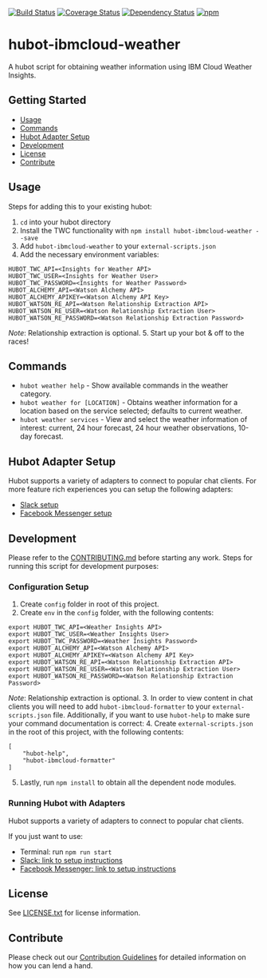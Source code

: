 [![Build Status](https://travis-ci.org/ibm-cloud-solutions/hubot-ibmcloud-weather.svg?branch=master)](https://travis-ci.org/ibm-cloud-solutions/hubot-ibmcloud-weather)
[![Coverage Status](https://coveralls.io/repos/github/ibm-cloud-solutions/hubot-ibmcloud-weather/badge.svg?branch=master)](https://coveralls.io/github/ibm-cloud-solutions/hubot-ibmcloud-weather?branch=master)
[![Dependency Status](https://dependencyci.com/github/ibm-cloud-solutions/hubot-ibmcloud-weather/badge)](https://dependencyci.com/github/ibm-cloud-solutions/hubot-ibmcloud-weather)
[![npm](https://img.shields.io/npm/v/hubot-ibmcloud-weather.svg?maxAge=2592000)](https://www.npmjs.com/package/hubot-ibmcloud-weather)

# hubot-ibmcloud-weather

A hubot script for obtaining weather information using IBM Cloud Weather Insights.

## Getting Started
* [Usage](#usage)
* [Commands](#commands)
* [Hubot Adapter Setup](#hubot-adapter-setup)
* [Development](#development)
* [License](#license)
* [Contribute](#contribute)

## Usage

Steps for adding this to your existing hubot:

1. `cd` into your hubot directory
2. Install the TWC functionality with `npm install hubot-ibmcloud-weather --save`
3. Add `hubot-ibmcloud-weather` to your `external-scripts.json`
4. Add the necessary environment variables:
```
HUBOT_TWC_API=<Insights for Weather API>
HUBOT_TWC_USER=<Insights for Weather User>
HUBOT_TWC_PASSWORD=<Insights for Weather Password>
HUBOT_ALCHEMY_API=<Watson Alchemy API>
HUBOT_ALCHEMY_APIKEY=<Watson Alchemy API Key>
HUBOT_WATSON_RE_API=<Watson Relationship Extraction API>
HUBOT_WATSON_RE_USER=<Watson Relationship Extraction User>
HUBOT_WATSON_RE_PASSWORD=<Watson Relationship Extraction Password>
```
_Note_: Relationship extraction is optional.
5. Start up your bot & off to the races!

## Commands

- `hubot weather help` - Show available commands in the weather category.
- `hubot weather for [LOCATION]` - Obtains weather information for a location based on the service selected; defaults to current weather.
- `hubot weather services` - View and select the weather information of interest: current, 24 hour forecast, 24 hour weather observations, 10-day forecast.

## Hubot Adapter Setup

Hubot supports a variety of adapters to connect to popular chat clients.  For more feature rich experiences you can setup the following adapters:
- [Slack setup](https://github.com/ibm-cloud-solutions/hubot-ibmcloud-weather/blob/master/docs/adapters/slack.md)
- [Facebook Messenger setup](https://github.com/ibm-cloud-solutions/hubot-ibmcloud-weather/blob/master/docs/adapters/facebook.md)


## Development

Please refer to the [CONTRIBUTING.md](https://github.com/ibm-cloud-solutions/hubot-ibmcloud-weather/blob/master/CONTRIBUTING.md) before starting any work.  Steps for running this script for development purposes:

### Configuration Setup

1. Create `config` folder in root of this project.
2. Create `env` in the `config` folder, with the following contents:
```
export HUBOT_TWC_API=<Weather Insights API>
export HUBOT_TWC_USER=<Weather Insights User>
export HUBOT_TWC_PASSWORD=<Weather Insights Password>
export HUBOT_ALCHEMY_API=<Watson Alchemy API>
export HUBOT_ALCHEMY_APIKEY=<Watson Alchemy API Key>
export HUBOT_WATSON_RE_API=<Watson Relationship Extraction API>
export HUBOT_WATSON_RE_USER=<Watson Relationship Extraction User>
export HUBOT_WATSON_RE_PASSWORD=<Watson Relationship Extraction Password>
```
_Note_: Relationship extraction is optional.
3. In order to view content in chat clients you will need to add `hubot-ibmcloud-formatter` to your `external-scripts.json` file. Additionally, if you want to use `hubot-help` to make sure your command documentation is correct:
4. Create `external-scripts.json` in the root of this project, with the following contents:
```
[
	"hubot-help",
	"hubot-ibmcloud-formatter"
]
```
5. Lastly, run `npm install` to obtain all the dependent node modules.

### Running Hubot with Adapters

Hubot supports a variety of adapters to connect to popular chat clients.

If you just want to use:
 - Terminal: run `npm run start`
 - [Slack: link to setup instructions](https://github.com/ibm-cloud-solutions/hubot-ibmcloud-weather/blob/master/docs/adapters/slack.md)
 - [Facebook Messenger: link to setup instructions](https://github.com/ibm-cloud-solutions/hubot-ibmcloud-weather/blob/master/docs/adapters/facebook.md)

## License

See [LICENSE.txt](https://github.com/ibm-cloud-solutions/hubot-ibmcloud-weather/blob/master/LICENSE.txt) for license information.

## Contribute

Please check out our [Contribution Guidelines](https://github.com/ibm-cloud-solutions/hubot-ibmcloud-weather/blob/master/CONTRIBUTING.md) for detailed information on how you can lend a hand.
